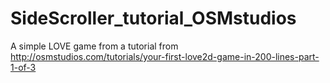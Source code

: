 # SideScroller_tutorial_OSMstudios
A simple LOVE game from a tutorial from http://osmstudios.com/tutorials/your-first-love2d-game-in-200-lines-part-1-of-3
